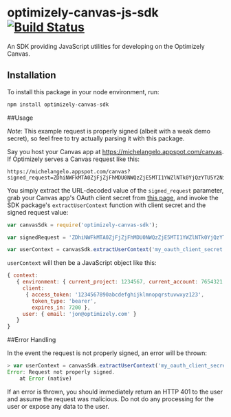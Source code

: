 # optimizely-canvas-js-sdk [![Build Status](https://magnum.travis-ci.com/optimizely/optimizely-canvas-js-sdk.svg?token=YFDwv84aYxfE7DHxqDdT&branch=master)](https://magnum.travis-ci.com/optimizely/optimizely-canvas-js-sdk)

An SDK providing JavaScript utilities for developing on the Optimizely Canvas.

## Installation

To install this package in your node environment, run:

```bash
npm install optimizely-canvas-sdk
```

##Usage

*Note*: This example request is properly signed (albeit with a weak demo secret), so feel free to try actually parsing
it with this package.

Say you host your Canvas app at https://michelangelo.appspot.com/canvas. If Optimizely serves a Canvas request like this:

```
https://michelangelo.appspot.com/canvas?signed_request=ZDhiNWFkMTA0ZjFjZjFhMDU0NWQzZjE5MTI1YWZlNTk0YjQzYTU5Y2NiMjgxZjY2NTgxYmM3YzYyYjgxNzAwMg%3D%3D.eyJjb250ZXh0Ijp7ImVudmlyb25tZW50Ijp7ImN1cnJlbnRfcHJvamVjdCI6MTIzNDU2NywiY3VycmVudF9hY2NvdW50Ijo3NjU0MzIxfSwiY2xpZW50Ijp7ImFjY2Vzc190b2tlbiI6IjEyMzQ1Njc4OTBhYmNkZWZnaGlqa2xtbm9wcXJzdHV2d3h5ejEyMyIsInRva2VuX3R5cGUiOiJiZWFyZXIiLCJleHBpcmVzX2luIjo3MjAwfSwidXNlciI6eyJlbWFpbCI6ImpvbkBvcHRpbWl6ZWx5LmNvbSJ9fX0%3D
```

You simply extract the URL-decoded value of the `signed_request` parameter, grab your Canvas app's OAuth client secret
from [this page](https://app.optimizely.com/accountsettings/apps/developers), and invoke the SDK package's
`extractUserContext` function with client secret and the signed request value:

```js
var canvasSdk = require('optimizely-canvas-sdk');

var signedRequest = 'ZDhiNWFkMTA0ZjFjZjFhMDU0NWQzZjE5MTI1YWZlNTk0YjQzYTU5Y2NiMjgxZjY2NTgxYmM3YzYyYjgxNzAwMg==.eyJjb250ZXh0Ijp7ImVudmlyb25tZW50Ijp7ImN1cnJlbnRfcHJvamVjdCI6MTIzNDU2NywiY3VycmVudF9hY2NvdW50Ijo3NjU0MzIxfSwiY2xpZW50Ijp7ImFjY2Vzc190b2tlbiI6IjEyMzQ1Njc4OTBhYmNkZWZnaGlqa2xtbm9wcXJzdHV2d3h5ejEyMyIsInRva2VuX3R5cGUiOiJiZWFyZXIiLCJleHBpcmVzX2luIjo3MjAwfSwidXNlciI6eyJlbWFpbCI6ImpvbkBvcHRpbWl6ZWx5LmNvbSJ9fX0=';

var userContext = canvasSdk.extractUserContext('my_oauth_client_secret', signedRequest);
```

`userContext` will then be a JavaScript object like this:

```js
{ context:
   { environment: { current_project: 1234567, current_account: 7654321 },
     client:
      { access_token: '1234567890abcdefghijklmnopqrstuvwxyz123',
        token_type: 'bearer',
        expires_in: 7200 },
     user: { email: 'jon@optimizely.com' }
   }
}
```

##Error Handling

In the event the request is not properly signed, an error will be thrown:

```js
> var userContext = canvasSdk.extractUserContext('my_oauth_client_secret', 'nope' + signedRequest);
Error: Request not properly signed.
    at Error (native)
```

If an error is thrown, you should immediately return an HTTP 401 to the user and assume the request was malicious. Do
not do any processing for the user or expose any data to the user.
